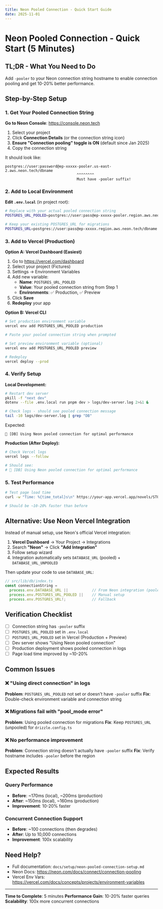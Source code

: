 ```yaml
---
title: Neon Pooled Connection - Quick Start Guide
date: 2025-11-01
---
```


# Neon Pooled Connection - Quick Start (5 Minutes)

## TL;DR - What You Need to Do

Add `-pooler` to your Neon connection string hostname to enable connection pooling and get 10-20% better performance.

## Step-by-Step Setup

### 1. Get Your Pooled Connection String

**Go to Neon Console**: https://console.neon.tech

1. Select your project
2. Click **Connection Details** (or the connection string icon)
3. **Ensure "Connection pooling" toggle is ON** (default since Jan 2025)
4. Copy the connection string

It should look like:
```
postgres://user:password@ep-xxxxx-pooler.us-east-2.aws.neon.tech/dbname
                                 ^^^^^^^^
                                 Must have -pooler suffix!
```

### 2. Add to Local Environment

**Edit `.env.local`** (in project root):

```bash
# Replace with your actual pooled connection string
POSTGRES_URL_POOLED=postgres://user:pass@ep-xxxxx-pooler.region.aws.neon.tech/dbname

# Keep your existing POSTGRES_URL for migrations
POSTGRES_URL=postgres://user:pass@ep-xxxxx.region.aws.neon.tech/dbname
```

### 3. Add to Vercel (Production)

**Option A: Vercel Dashboard (Easiest)**

1. Go to https://vercel.com/dashboard
2. Select your project (Fictures)
3. Settings → Environment Variables
4. Add new variable:
   - **Name**: `POSTGRES_URL_POOLED`
   - **Value**: Your pooled connection string from Step 1
   - **Environments**: ✅ Production, ✅ Preview
5. Click **Save**
6. **Redeploy** your app

**Option B: Vercel CLI**

```bash
# Set production environment variable
vercel env add POSTGRES_URL_POOLED production

# Paste your pooled connection string when prompted

# Set preview environment variable (optional)
vercel env add POSTGRES_URL_POOLED preview

# Redeploy
vercel deploy --prod
```

### 4. Verify Setup

**Local Development:**

```bash
# Restart dev server
pkill -f "next dev"
dotenv --file .env.local run pnpm dev > logs/dev-server.log 2>&1 &

# Check logs - should see pooled connection message
tail -10 logs/dev-server.log | grep "DB"
```

Expected:
```
🔗 [DB] Using Neon pooled connection for optimal performance
```

**Production (After Deploy):**

```bash
# Check Vercel logs
vercel logs --follow

# Should see:
# 🔗 [DB] Using Neon pooled connection for optimal performance
```

### 5. Test Performance

```bash
# Test page load time
curl -w "Time: %{time_total}s\n" https://your-app.vercel.app/novels/STORY_ID

# Should be ~10-20% faster than before
```

## Alternative: Use Neon Vercel Integration

Instead of manual setup, use Neon's official Vercel integration:

1. **Vercel Dashboard** → Your Project → Integrations
2. Search **"Neon"** → Click **"Add Integration"**
3. Follow setup wizard
4. Integration automatically sets `DATABASE_URL` (pooled) + `DATABASE_URL_UNPOOLED`

Then update your code to use `DATABASE_URL`:

```typescript
// src/lib/db/index.ts
const connectionString =
  process.env.DATABASE_URL ||           // From Neon integration (pooled)
  process.env.POSTGRES_URL_POOLED ||    // Manual setup
  process.env.POSTGRES_URL!;            // Fallback
```

## Verification Checklist

- [ ] Connection string has `-pooler` suffix
- [ ] `POSTGRES_URL_POOLED` set in `.env.local`
- [ ] `POSTGRES_URL_POOLED` set in Vercel (Production + Preview)
- [ ] Dev server shows "Using Neon pooled connection"
- [ ] Production deployment shows pooled connection in logs
- [ ] Page load time improved by ~10-20%

## Common Issues

### ❌ "Using direct connection" in logs
**Problem**: `POSTGRES_URL_POOLED` not set or doesn't have `-pooler` suffix
**Fix**: Double-check environment variable and connection string

### ❌ Migrations fail with "pool_mode error"
**Problem**: Using pooled connection for migrations
**Fix**: Keep `POSTGRES_URL` (unpooled) for `drizzle.config.ts`

### ❌ No performance improvement
**Problem**: Connection string doesn't actually have `-pooler` suffix
**Fix**: Verify hostname includes `-pooler` before the region

## Expected Results

### Query Performance
- **Before**: ~170ms (local), ~200ms (production)
- **After**: ~150ms (local), ~160ms (production)
- **Improvement**: 10-20% faster

### Concurrent Connection Support
- **Before**: ~100 connections (then degrades)
- **After**: Up to 10,000 connections
- **Improvement**: 100x scalability

## Need Help?

- Full documentation: `docs/setup/neon-pooled-connection-setup.md`
- Neon Docs: https://neon.com/docs/connect/connection-pooling
- Vercel Env Vars: https://vercel.com/docs/concepts/projects/environment-variables

---

**Time to Complete**: 5 minutes
**Performance Gain**: 10-20% faster queries
**Scalability**: 100x more concurrent connections
